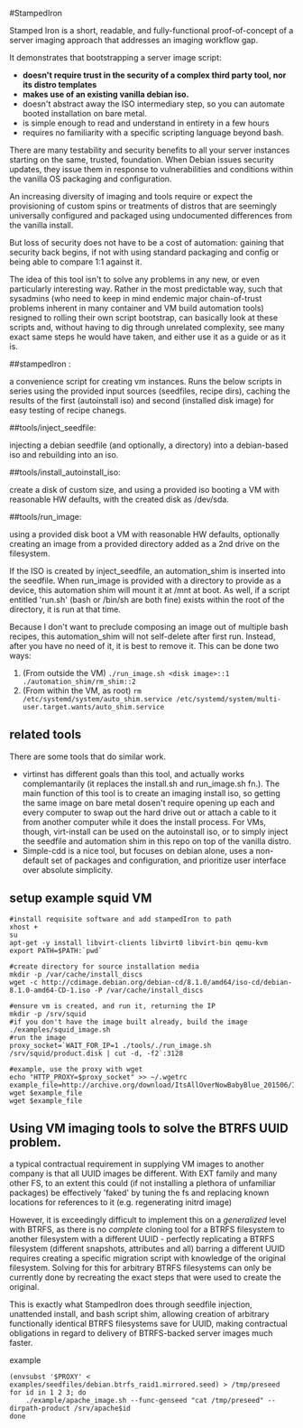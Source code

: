 #StampedIron

Stamped Iron is a short, readable, and fully-functional proof-of-concept of a server imaging approach that addresses an imaging workflow gap.

It demonstrates that bootstrapping a server image script:

- **doesn't require trust in the security of a complex third party tool, nor its distro templates**  
- **makes use of an existing vanilla debian iso.**
- doesn't abstract away the ISO intermediary step, so you can automate booted installation on bare metal.
- is simple enough to read and understand in entirety in a few hours
- requires no familiarity with a specific scripting language beyond bash.  

There are many testability and security benefits to all your server instances starting on the same, trusted, foundation. When Debian issues security updates, they issue them in response to vulnerabilities and conditions within the vanilla OS packaging and configuration.

An increasing diversity of imaging and tools require or expect the provisioning of custom spins or treatments of distros that are seemingly universally configured and packaged using undocumented differences from the vanilla install.

But loss of security does not have to be a cost of automation: gaining that security back begins, if not with using standard packaging and config or being able to compare 1:1 against it.

The idea of this tool isn't to solve any problems in any new, or even particularly interesting way. Rather in the most predictable way, such that sysadmins (who need to keep in mind endemic major chain-of-trust problems inherent in many container and VM build automation tools) resigned to rolling their own script bootstrap, can basically look at these scripts and, without having to dig through unrelated complexity, see many exact same steps he would have taken, and either use it as a guide or as it is.

##stampedIron :

a convenience script for creating vm instances. Runs the below scripts in series using the provided input sources (seedfiles, recipe dirs), caching the results of the first (autoinstall iso) and second (installed disk image) for easy testing of recipe chanegs.

##tools/inject_seedfile:

injecting a debian seedfile (and optionally, a directory) into a debian-based iso and rebuilding into an iso.

##tools/install_autoinstall_iso:

create a disk of custom size, and using a provided iso booting a VM with reasonable HW defaults, with the created disk as /dev/sda.

##tools/run_image:

using a provided disk boot a VM with reasonable HW defaults, optionally creating an image from a provided directory added as a 2nd drive on the filesystem.

If the ISO is created by inject_seedfile, an automation_shim is inserted into the seedfile. When run_image is provided with a directory to provide as a device, this automation shim will mount it at /mnt at boot. As well, if a script entitled 'run.sh' (bash or /bin/sh are both fine) exists within the root of the directory, it is run at that time.

Because I don't want to preclude composing an image out of multiple bash recipes, this automation_shim will not self-delete after first run. Instead, after you have no need of it, it is best to remove it. This can be done two ways:

1. (From outside the VM) ```./run_image.sh <disk image>::1 ./automation_shim/rm_shim::2```
2. (From within the VM, as root) ```rm /etc/systemd/system/auto_shim.service /etc/systemd/system/multi-user.target.wants/auto_shim.service```

## related tools

There are some tools that do similar work.

- virtinst has different goals than this tool, and actually works complemantarily (it replaces the install.sh and run_image.sh fn.). The main function of this tool is to create an imaging install iso, so getting the same image on bare metal dosen't require opening up each and every computer to swap out the hard drive out or attach a cable to it from another computer while it does the install process. For VMs, though, virt-install can be used on the autoinstall iso, or to simply inject the seedfile and automation shim in this repo on top of the vanilla distro.
- Simple-cdd is a nice tool, but focuses on debian alone, uses a non-default set of packages and configuration, and prioritize user interface over absolute simplicity.


## setup example squid VM


```
#install requisite software and add stampedIron to path
xhost +
su
apt-get -y install libvirt-clients libvirt0 libvirt-bin qemu-kvm
export PATH=$PATH:`pwd`

#create directory for source installation media
mkdir -p /var/cache/install_discs
wget -c http://cdimage.debian.org/debian-cd/8.1.0/amd64/iso-cd/debian-8.1.0-amd64-CD-1.iso -P /var/cache/install_discs

#ensure vm is created, and run it, returning the IP
mkdir -p /srv/squid
#if you don't have the image built already, build the image
./examples/squid_image.sh
#run the image
proxy_socket=`WAIT_FOR_IP=1 ./tools/./run_image.sh /srv/squid/product.disk | cut -d, -f2`:3128

#example, use the proxy with wget
echo "HTTP_PROXY=$proxy_socket" >> ~/.wgetrc
example_file=http://archive.org/download/ItsAllOverNowBabyBlue_201506/It%27s%20all%20over%20now%20baby%20blue.mp3
wget $example_file
wget $example_file

```

## Using VM imaging tools to solve the BTRFS UUID problem.

a typical contractual requirement in supplying VM images to another company is that all UUID
images be different. With EXT family and many other FS, to an extent this could (if not
installing a plethora of unfamiliar packages) be effectively 'faked' by tuning the fs
and replacing known locations for references to it (e.g. regenerating initrd image)

However, it is exceedingly difficult to implement this on a *generalized* level with BTRFS, as there is no *complete* cloning tool for a BTRFS filesystem to another filesystem with a different UUID - perfectly replicating a BTRFS filesystem (different snapshots, attributes and all) barring a different UUID requires creating a specific migration script with knowledge of the original filesystem. Solving for this for arbitrary BTRFS filesystems can only be currently done by recreating the exact steps that were used to create the original.

This is exactly what StampedIron does through seedfile injection, unattended install, and bash script shim, allowing creation of arbitrary functionally identical BTRFS filesystems save for UUID, making contractual obligations in regard to delivery of BTRFS-backed server images much faster.

example

```
(envsubst '$PROXY' < examples/seedfiles/debian.btrfs_raid1.mirrored.seed) > /tmp/preseed
for id in 1 2 3; do
    ./example/apache_image.sh --func-genseed "cat /tmp/preseed" --dirpath-product /srv/apache$id
done

```
